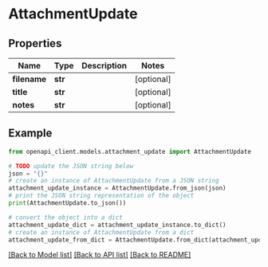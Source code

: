 # AttachmentUpdate


## Properties

Name | Type | Description | Notes
------------ | ------------- | ------------- | -------------
**filename** | **str** |  | [optional] 
**title** | **str** |  | [optional] 
**notes** | **str** |  | [optional] 

## Example

```python
from openapi_client.models.attachment_update import AttachmentUpdate

# TODO update the JSON string below
json = "{}"
# create an instance of AttachmentUpdate from a JSON string
attachment_update_instance = AttachmentUpdate.from_json(json)
# print the JSON string representation of the object
print(AttachmentUpdate.to_json())

# convert the object into a dict
attachment_update_dict = attachment_update_instance.to_dict()
# create an instance of AttachmentUpdate from a dict
attachment_update_from_dict = AttachmentUpdate.from_dict(attachment_update_dict)
```
[[Back to Model list]](../README.md#documentation-for-models) [[Back to API list]](../README.md#documentation-for-api-endpoints) [[Back to README]](../README.md)


